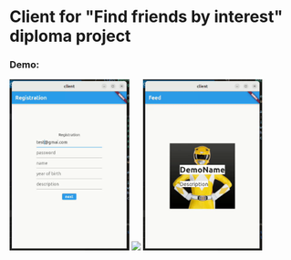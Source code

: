 # Client for "Find friends by interest" diploma project

### Demo:
<img src="https://github.com/leopold-the-code/client/blob/main/assets/register.gif" height="300" />
<img src="https://github.com/leopold-the-code/client/blob/main/assets/upload_image.gif" height="300" />
<img src="https://github.com/leopold-the-code/client/blob/main/assets/feed.gif" height="300" />